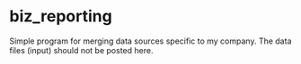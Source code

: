 # biz_reporting
Simple program for merging data sources specific to my company. The data files (input) should not be posted here.
